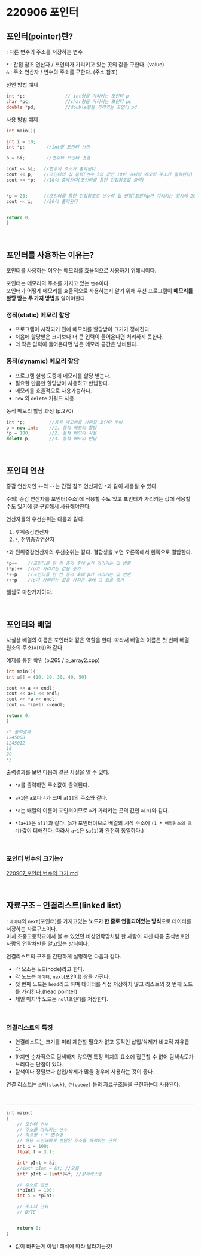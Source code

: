 # 220906 포인터

## 포인터(pointer)란?
: 다른 변수의 주소를 저장하는 변수


`*` : 간접 참조 연산자 / 포인터가 가리키고 있는 곳의 값을 구한다. (value)  
`&` : 주소 연산자 / 변수의 주소를 구한다. (주소 참조)  


선언 방법 예제
```cpp
int *p;               // int형을 가리키는 포인터 p
char *pc;             //char형을 가리키는 포인터 pc
double *pd;           //double형을 가리키는 포인터 pd
```
 

사용 방법 예제
```cpp
int main(){

int i = 10;
int *p;        //int형 포인터 선언

p = &i;        //변수와 포인터 연결

cout << &i;   //변수의 주소가 출력된다
cout << p;    //포인터의 값 출력(변수 i의 값인 10이 아니라 메모리 주소가 출력된다)
cout << *p;   //10이 출력된다(포인터를 통한 간접참조값 출력)


*p = 20;      //포인터를 통한 간접참조로 변수의 값 변경(포인터p가 가리키는 위치에 20을 대입한다)
cout << i;    //20이 출력된다


return 0; 
}
```
<br/>

## 포인터를 사용하는 이유는?
포인터를 사용하는 이유는 메모리를 효율적으로 사용하기 위해서이다.

포인터는 메모리의 주소를 가지고 있는 `변수`이다.  
포인터가 어떻게 메모리를 효율적으로 사용하는지 알기 위해 우선 프로그램이 **메모리를 할당 받는 두 가지 방법**을 알아야한다.


### 정적(static) 메모리 할당  
* 프로그램이 시작되기 전에 메모리를 할당받아 크기가 정해진다.  
* 처음에 할당받은 크기보다 더 큰 입력이 들어온다면 처리하지 못한다.  
* 더 작은 입력이 들어온다면 남은 메모리 공간은 낭비된다.  

 
### 동적(dynamic) 메모리 할당  
* 프로그램 실행 도중에 메모리를 할당 받는다.  
* 필요한 만큼만 할당받아 사용하고 반납한다.  
* 메모리를 효율적으로 사용가능하다.  
* `new` 와 `delete` 키워드 사용.  

 
동적 메모리 할당 과정 (p.270)
```cpp
int *p;         //동적 메모리를 가리킬 포인터 준비
p = new int;    //1. 동적 메모리 할당
*p = 100;       //2. 동적 메모리 사용
delete p;       //3. 동적 메모리 반납
```

<br/>

## 포인터 연산

증감 연산자인 `++`와 `--`는 간접 참조 연산자인 `*`과 같이 사용될 수 있다.  

주의) 증감 연산자를 포인터(주소)에 적용할 수도 있고 포인터가 가리키는 값에 적용할 수도 있기에 잘 구별해서 사용해야한다.

 
연산자들의 우선순위는 다음과 같다.

1. 후위증감연산자  
2. `*`, 전위증감연산자

`*`과 전위증감연산자의 우선순위는 같다. 결합성을 보면 오른쪽에서 왼쪽으로 결합한다.

```cpp
*p++    //포인터를 한 칸 증가 후에 p가 가리키는 값 반환
(*p)++  //p가 가리키는 값을 증가
*++p    //포인터를 한 칸 증가 후에 p가 가리키는 값 반환
++*p    //p가 가리키는 값을 가져온 후에 그 값을 증가
```
뺄셈도 마찬가지이다.

 <br/>

## 포인터와 배열

사실상 배열의 이름은 포인터와 같은 역할을 한다. 따라서 배열의 이름은 첫 번째 배열 원소의 주소(`a[0]`)와 같다.

예제를 통한 확인 (p.265 / p_array2.cpp)
```cpp
int main(){
int a[] = {10, 20, 30, 40, 50}

cout << a << endl;
cout << a+1 << endl;
cout << *a << endl;
cout << *(a+1) <<endl;

return 0; 
} 

/* 출력결과
1245008
1245012
10
20
*/
```

 
출력결과를 보면 다음과 같은 사실을 알 수 있다.

* `*a`를 출력하면 주소값이 출력된다.

* `a+1`은 `a`보다 `4`가 크며 `a[1]`의 주소와 같다.

* `*a`는 배열의 이름이 포인터이므로 `a`가 가리키는 곳의 값인 `a[0]`와 같다.

* `*(a+1)`은 `a[1]`과 같다. (`a`가 포인터이므로 배열의 시작 주소에 `(1 * 배열원소의 크기)`값이 더해진다. 따라서 `a+1`은 `&a[1]`과 완전히 동일하다.)

<br/>

### 포인터 변수의 크기는?
[220907_포인터 변수의 크기.md](https://github.com/Yoo-Jeong/TIL/blob/master/C%2B%2B/220907_%ED%8F%AC%EC%9D%B8%ED%84%B0%20%EB%B3%80%EC%88%98%EC%9D%98%20%ED%81%AC%EA%B8%B0.md)


<br/>
 
## 자료구조 – 연결리스트(linked list)  
: `데이터`와 `next`(포인터)를 가지고있는 **노드가 한 줄로 연결되어있는 방식**으로 데이터를 저장하는 자료구조이다.  
마치 초중고등학교에서 볼 수 있었던 비상연락망처럼 한 사람이 자신 다음 출석번호인 사람의 연락처만을 알고있는 방식이다.

 
연결리스트의 구조를 간단하게 설명하면 다음과 같다.

* 각 요소는 `노드`(node)라고 한다.  
* 각 노드는 `데이터`, `next`(포인터) 쌍을 가진다.  
* 첫 번째 노드는 `head`라고 하며 데이터를 직접 저장하지 않고 리스트의 첫 번째 노드를 가리킨다.(head pointer)  
* 제일 마지막 노드는 `null포인터`를 저장한다.

<br/>
 
### 연결리스트의 특징
* 연결리스트는 크기를 미리 제한할 필요가 없고 동적인 삽입/삭제가 비교적 자유롭다.   
* 하지만 순차적으로 탐색하지 않으면 특정 위치의 요소에 접근할 수 없어 탐색속도가 느리다는 단점이 있다. 
* 탐색이나 정렬보다 삽입/삭제가 많을 경우에 사용하는 것이 좋다.

 

연결 리스트는 `스택(stack)`, `큐(queue)` 등의 자료구조들을 구현하는데 사용된다.

<br/>

---

```cpp
int main()
{	
	// 포인터 변수
	// 주소를 가리키는 변수
	// 자료형 + * 변수명
	// 해당 포인터에게 전달된 주소를 해석하는 단위
	int i = 100;
	float f = 3.f;

	int* pInt = &i;
	//int* pInt = &f; //오류
	int* pInt = (int*)&f; //강제캐스팅

	// 주소로 접근
	(*pInt) = 100;
	int i = *pInt;

	// 주소의 단위
	// BYTE


	return 0;
}

```


* 값이 바뀌는게 아님! 해석에 따라 달라지는것!


